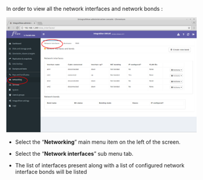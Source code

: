 

In order to view all the network interfaces and network bonds :

![Viewing network interfaces](../img/view_interfaces.png)

- Select the “**Networking**” main menu item on the left of the screen.

- Select the “**Network interfaces**” sub menu tab.

- The list of interfaces present along with a list of configured network interface bonds will be listed
